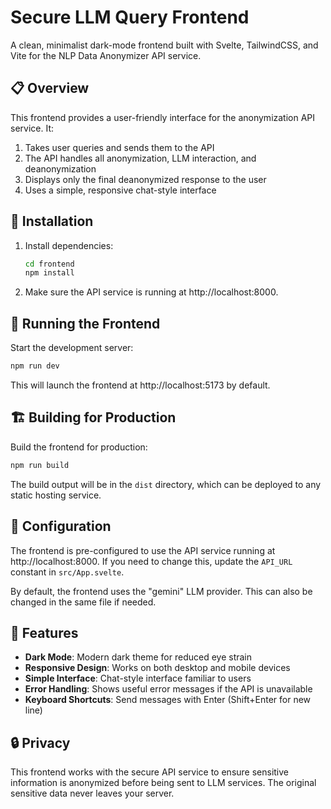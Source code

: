 # Secure LLM Query Frontend

A clean, minimalist dark-mode frontend built with Svelte, TailwindCSS, and Vite for the NLP Data Anonymizer API service.

## 📋 Overview

This frontend provides a user-friendly interface for the anonymization API service. It:

1. Takes user queries and sends them to the API
2. The API handles all anonymization, LLM interaction, and deanonymization
3. Displays only the final deanonymized response to the user
4. Uses a simple, responsive chat-style interface

## 🔧 Installation

1. Install dependencies:
   ```bash
   cd frontend
   npm install
   ```

2. Make sure the API service is running at http://localhost:8000.

## 🚀 Running the Frontend

Start the development server:

```bash
npm run dev
```

This will launch the frontend at http://localhost:5173 by default.

## 🏗️ Building for Production

Build the frontend for production:

```bash
npm run build
```

The build output will be in the `dist` directory, which can be deployed to any static hosting service.

## 🔧 Configuration

The frontend is pre-configured to use the API service running at http://localhost:8000. If you need to change this, update the `API_URL` constant in `src/App.svelte`.

By default, the frontend uses the "gemini" LLM provider. This can also be changed in the same file if needed.

## 📱 Features

- **Dark Mode**: Modern dark theme for reduced eye strain
- **Responsive Design**: Works on both desktop and mobile devices
- **Simple Interface**: Chat-style interface familiar to users
- **Error Handling**: Shows useful error messages if the API is unavailable
- **Keyboard Shortcuts**: Send messages with Enter (Shift+Enter for new line)

## 🔒 Privacy

This frontend works with the secure API service to ensure sensitive information is anonymized before being sent to LLM services. The original sensitive data never leaves your server.
